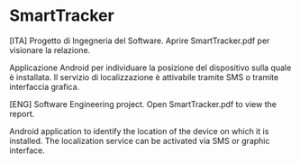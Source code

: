 # SmartTracker
[ITA] Progetto di Ingegneria del Software. Aprire SmartTracker.pdf per visionare la relazione.

Applicazione Android per individuare la posizione del dispositivo sulla quale è installata.
Il servizio di localizzazione è attivabile tramite SMS o tramite interfaccia grafica.

[ENG] Software Engineering project. Open SmartTracker.pdf to view the report.

Android application to identify the location of the device on which it is installed.
The localization service can be activated via SMS or graphic interface.
